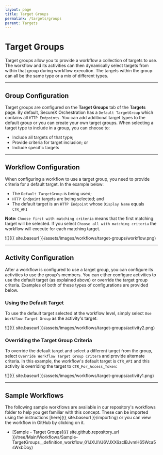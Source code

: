 ```yaml
---
layout: page
title: Target Groups
permalink: /targets/groups
parent: Targets
---
```


# Target Groups
Target groups allow you to provide a workflow a collection of targets to use. The workflow and its activities can then dynamically select targets from within that group during workflow execution. The targets within the group can all be the same type or a mix of different types.

---

## Group Configuration
Target groups are configured on the **Target Groups** tab of the **Targets** page. By default, SecureX Orchestration has a `Default TargetGroup` which contains all `HTTP Endpoints`. You can add additional target types to the default group or you can create your own target groups. When selecting a target type to include in a group, you can choose to:
* Include all targets of that type;
* Provide criteria for target inclusion; or
* Include specific targets

---

## Workflow Configuration
When configuring a workflow to use a target group, you need to provide criteria for a default target. In the example below:
* The `Default TargetGroup` is being used;
* `HTTP Endpoint` targets are being selected; and
* The default target is an `HTTP Endpoint` whose `Display Name` equals `CTR_API`

**Note:** `Choose first with matching criteria` means that the first matching target will be selected. If you select `Choose all with matching criteria` the workflow will execute for each matching target.

![]({{ site.baseurl }}/assets/images/workflows/target-groups/workflow.png)

---

## Activity Configuration
After a workflow is configured to use a target group, you can configure its activities to use the group's members. You can either configure activities to use the default target (as explained above) or override the target group criteria. Examples of both of these types of configurations are provided below.

### Using the Default Target
To use the default target selected at the workflow level, simply select `Use Workflow Target Group` as the activity's target:

![]({{ site.baseurl }}/assets/images/workflows/target-groups/activity2.png)

### Overriding the Target Group Criteria
To override the default target and select a different target from the group, select `Override Workflow Target Group Critera` and provide alternate criteria. In this example, the workflow's default target is `CTR_API` and this activity is overriding the target to `CTR_For_Access_Token`:

![]({{ site.baseurl }}/assets/images/workflows/target-groups/activity1.png)

---

## Sample Workflows
The following sample workflows are available in our repository's workflows folder to help you get familiar with this concept. These can be imported using the instructions [here]({{ site.baseurl }}/importing) or you can view the workflow in GitHub by clicking on it.

* [Sample - Target Groups]({{ site.github.repository_url }}/tree/Main/Workflows/Sample-TargetGroups__definition_workflow_01JXUIVJ6VJXX6zclBJvmH65Wca5sWxbDoy)